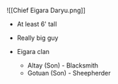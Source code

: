 ![[Chief Eigara Daryu.png]]

- At least 6' tall
- Really big guy
- Eigara clan
    
    - Altay (Son) - Blacksmith
    - Gotuan (Son) - Sheepherder